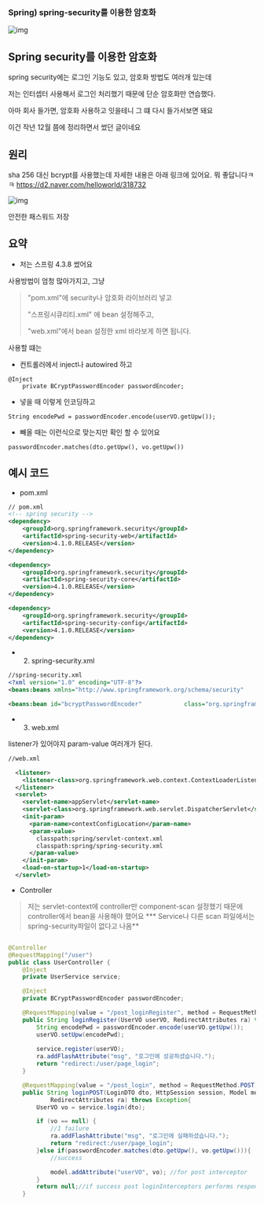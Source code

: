 ### Spring) spring-security를 이용한 암호화



![img](https://postfiles.pstatic.net/MjAxODEyMDRfMjk2/MDAxNTQzODkzOTU5OTY4.0dvJjNzL_xqDr3f7wYrD5-Mk3xetPFGH7rQP0kB_VE8g._MP93_ZY418XgGPzxc7G_BmdMBSCIhzqgw2xNLnO67Ug.PNG.deet1107/image.png?type=w580)

## Spring security를 이용한 암호화

spring security에는 로그인 기능도 있고, 암호화 방법도 여러개 있는데

저는 인터셉터 사용해서 로그인 처리했기 때문에 단순 암호화만 연습했다.

아마 회사 들가면, 암호화 사용하고 잇을테니 그 떄 다시 들가서보면 돼요

이건 작년 12월 쯤에 정리하면서 썼던 글이네요

## 원리

sha 256 대신 bcrypt를 사용했는데 자세한 내용은 아래 링크에 있어요. 뭐 좋답니다ㅋㅋ
<https://d2.naver.com/helloworld/318732>

![img](https://dthumb-phinf.pstatic.net/?src=%22https%3A%2F%2Fd2.naver.com%2Fcontent%2Fimages%2F2015%2F07%2F318732.PNG%22&type=ff500_300)

안전한 패스워드 저장

## 요약

- 저는 스프링 4.3.8 썼어요

사용방법이 엄청 많아가지고, 그냥

>  "pom.xml"에 security나 암호화 라이브러리 넣고
>
> "스프링시큐리티.xml" 에 bean 설정해주고, 
>
> "web.xml"에서 bean 설정한 xml 바라보게 하면 됩니다.



사용할 떄는

- 컨트롤러에서 inject나 autowired 하고

```
@Inject
  	private BCryptPasswordEncoder passwordEncoder;
```

- 넣을 때  이렇게 인코딩하고

```
String encodePwd = passwordEncoder.encode(userVO.getUpw());
```

- 빼올 때는 이런식으로 맞는지만 확인 할 수 있어요

```
passwordEncoder.matches(dto.getUpw(), vo.getUpw())
```



## 예시 코드

- pom.xml

```xml
// pom.xml
<!-- spring security --> 
<dependency> 
	<groupId>org.springframework.security</groupId> 
	<artifactId>spring-security-web</artifactId> 
	<version>4.1.0.RELEASE</version> 
</dependency> 

<dependency> 
	<groupId>org.springframework.security</groupId> 
	<artifactId>spring-security-core</artifactId> 
	<version>4.1.0.RELEASE</version>
</dependency>

<dependency> 
	<groupId>org.springframework.security</groupId> 
	<artifactId>spring-security-config</artifactId> 
	<version>4.1.0.RELEASE</version>
</dependency>
```



- 2. spring-security.xml

```xml
//spring-security.xml 
<?xml version="1.0" encoding="UTF-8"?> 
<beans:beans xmlns="http://www.springframework.org/schema/security"     xmlns:beans="http://www.springframework.org/schema/beans"     xmlns:xsi="http://www.w3.org/2001/XMLSchema-instance"     xsi:schemaLocation="http://www.springframework.org/schema/beans        http://www.springframework.org/schema/beans/spring-beans.xsd        http://www.springframework.org/schema/security        http://www.springframework.org/schema/security/spring-security.xsd">     

<beans:bean id="bcryptPasswordEncoder"            class="org.springframework.security.crypto.bcrypt.BCryptPasswordEncoder" /> </beans:beans>   
```



- 3. web.xml

listener가 있어야지 param-value 여러개가 된다.

```xml
//web.xml

  <listener>
    <listener-class>org.springframework.web.context.ContextLoaderListener</listener-class>
  </listener>
  <servlet>
    <servlet-name>appServlet</servlet-name>
    <servlet-class>org.springframework.web.servlet.DispatcherServlet</servlet-class>
    <init-param>
      <param-name>contextConfigLocation</param-name>
      <param-value>
      	classpath:spring/servlet-context.xml
      	classpath:spring/spring-security.xml      	
      </param-value>
    </init-param>
    <load-on-startup>1</load-on-startup>
  </servlet>


```



- Controller

>  저는 servlet-context에 controller만  component-scan 설정했기 때문에 controller에서  bean을 사용해야 했어요
>  *** Service나 다른 scan 파일에서는spring-security파일이 없다고 나옴**

```java

@Controller
@RequestMapping("/user")
public class UserController {
    @Inject
	private UserService service;

	@Inject
	private BCryptPasswordEncoder passwordEncoder;

	@RequestMapping(value = "/post_loginRegister", method = RequestMethod.POST)
	public String loginRegister(UserVO userVO, RedirectAttributes ra) throws Exception{
		String encodePwd = passwordEncoder.encode(userVO.getUpw());
		userVO.setUpw(encodePwd);
		
		service.register(userVO);
		ra.addFlashAttribute("msg", "로그인에 성공하셨습니다.");
		return "redirect:/user/page_login";
	}

    @RequestMapping(value = "/post_login", method = RequestMethod.POST)
	public String loginPOST(LoginDTO dto, HttpSession session, Model model,
			RedirectAttributes ra) throws Exception{
		UserVO vo = service.login(dto);

		if (vo == null) {
			//1 failure
			ra.addFlashAttribute("msg", "로그인에 실패하셨습니다.");
			return "redirect:/user/page_login";			
		}else if(passwordEncoder.matches(dto.getUpw(), vo.getUpw())){
			//success

			model.addAttribute("userVO", vo); //for post interceptor
		}
		return null;//if success post loginInterceptors performs response.sendRedirect
	}
	
```

